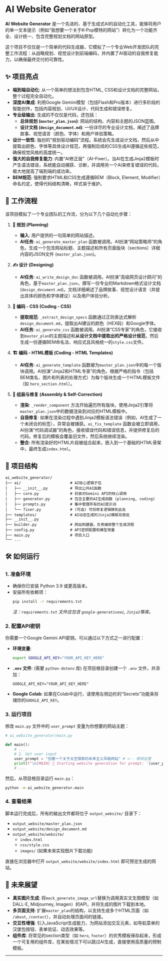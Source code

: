 # AI Website Generator

**AI Website Generator** 是一个先进的、基于生成式AI的自动化工具，能够将用户的单一文本提示（例如“我想要一个关于K-Pop模特的网站”）转化为一个功能齐全、设计统一、包含完整规划文档的网站原型。

这个项目不仅仅是一个简单的代码生成器，它模拟了一个专业Web开发团队的完整工作流程：从战略规划、视觉设计到前端编码，并内置了AI驱动的自我修复能力，以确保最终交付的可靠性。

## ✨ 项目亮点

*   **端到端自动化**: 从一个简单的想法到包含HTML, CSS和设计文档的完整网站，整个过程完全自动化。
*   **深度AI集成**: 利用Google Gemini模型（包括Flash和Pro版本）进行多阶段的智能创作，包括内容规划、UI/UX设计、代码生成和错误修复。
*   **专业级输出**: 生成的不仅仅是代码，还包括：
    *   **总体规划 (`master_plan.json`)**: 网站的结构、内容和主题的JSON蓝图。
    *   **设计文档 (`design_document.md`)**: 一份详尽的专业设计文档，阐述了品牌故事、视觉语言（颜色、字体）和用户体验策略。
*   **设计一致性**: 独创的“规划驱动编码”流程。系统会先生成设计文档，然后从中提取出颜色、字体等具体设计规范，再强制后续的CSS生成AI遵循这些规范，确保视觉风格的高度统一。
*   **强大的自我修复能力**: 内置“AI修正层”（AI-Fixer）。当AI在生成Jinja2模板时产生语法错误，系统能自动捕获、诊断，并调用另一个AI来修复错误的代码，极大地提高了端到端的成功率。
*   **BEM规范**: 强制要求HTML和CSS生成遵循BEM（Block, Element, Modifier）命名约定，使得代码结构清晰，样式易于维护。

## 🚀 工作流程

该项目模拟了一个专业团队的工作流，分为以下几个自动化步骤：

1.  **🧠 规划 (Planning)**
    *   **输入**: 用户提供的一句简单的网站描述。
    *   **AI任务**: `ai_generate_master_plan` 函数被调用。AI扮演“网站策略师”的角色，生成一个包含网站标题、主题描述和所有页面版块（sections）详细内容的JSON文件 (`master_plan.json`)。

2.  **✍️ 设计 (Designing)**
    *   **AI任务**: `ai_write_design_doc` 函数被调用。AI扮演“高级网页设计顾问”的角色，基于`master_plan.json`，撰写一份专业的Markdown格式设计文档 (`design_document.md`)。文档详细阐述了品牌故事、视觉设计语言（并提出具体的颜色和字体建议）以及用户体验分析。

3.  **🎨 编码 - CSS (Coding - CSS)**
    *   **提取规范**: `_extract_design_specs` 函数通过正则表达式解析`design_document.md`，提取出AI建议的颜色（HEX码）和Google字体。
    *   **AI任务**: `ai_generate_css` 函数被调用。AI扮演“CSS专家”的角色，它接收到`master_plan`的主题描述和**从设计文档中提取出的严格设计规范**，然后生成一份遵循BEM命名法、响应式且风格统一的`style.css`文件。

4.  **🏗️ 编码 - HTML模板 (Coding - HTML Templates)**
    *   **AI任务**: `ai_generate_template` 函数被为`master_plan.json`中的每一个版块调用。AI扮演“Jinja2和HTML专家”的角色，根据严格的指令（包括BEM类名、图片和列表的处理方式）为每个版块生成一个HTML模板文件（如 `hero_section.html`）。

5.  **🧩 组装与修复 (Assembly & Self-Correction)**
    *   **渲染**: `_render_component` 方法开始遍历所有版块，使用Jinja2引擎将`master_plan.json`中的数据渲染到对应的HTML模板中。
    *   **自我修复**: 如果在渲染过程中遇到Jinja2模板语法错误（例如，AI生成了一个未闭合的标签），异常会被捕获。`ai_fix_template` 函数会被立即调用，AI扮演“代码调试器”的角色，接收错误代码和错误信息，并提供修复后的代码。修复后的模板会覆盖旧文件，然后系统继续渲染。
    *   **整合**: 所有渲染好的HTML片段被组合起来，嵌入到一个基础的HTML骨架中，最终生成`index.html`。

## 📁 项目结构

```
ai_website_generator/
├── ai/                      # AI核心逻辑子包
│   ├── __init__.py          # 导出公共AI函数
│   ├── core.py              # 封装对Gemini API的核心调用
│   ├── generator.py         # 包含主要的AI生成函数 (planning, coding)
│   ├── prompts.py           # 集中管理所有的AI提示词
│   └── fixer.py             # (可选) 可将修复逻辑移到此处
├── templates/               # AI动态生成的Jinja2模板存放处
├── __init__.py
├── builder.py               # 网站构建器，负责编排整个生成流程
├── config.py                # API密钥配置和模型常量
├── main.py                  # 项目入口
└── ...
```

## 🛠️ 如何运行

### 1. 准备环境

*   确保你已安装 Python 3.9 或更高版本。
*   安装所有依赖项：
    ```bash
    pip install -r requirements.txt
    ```
    *注：`requirements.txt` 文件应包含 `google-generativeai`, `Jinja2`等库。*

### 2. 配置API密钥

你需要一个Google Gemini API密钥。可以通过以下方式之一进行配置：

*   **环境变量**:
    ```bash
    export GOOGLE_API_KEY="YOUR_API_KEY_HERE"
    ```
*   **`.env` 文件**: (需要 `python-dotenv` 库)
    在项目根目录创建一个 `.env` 文件，并添加：
    ```
    GOOGLE_API_KEY="YOUR_API_KEY_HERE"
    ```
*   **Google Colab**: 如果在Colab中运行，请使用左侧边栏的“Secrets”功能来存储你的`GOOGLE_API_KEY`。

### 3. 运行项目

修改 `main.py` 文件中的 `user_prompt` 变量为你想要的网站主题：

```python
# ai_website_generator/main.py

def main():
    # ...
    # 2. Get user input
    user_prompt = "创建一个关于太空探索的未来主义风格网站" # <-- 修改这里
    print(f"\n[MAIN] 🚀 Starting website generation for prompt: '{user_prompt}'")
    # ...
```

然后，从项目根目录运行 `main.py`：

```bash
python -m ai_website_generator.main
```

### 4. 查看结果

脚本运行完成后，所有的输出文件都将位于 `output_website/` 目录下：

*   `output_website/master_plan.json`
*   `output_website/design_document.md`
*   `output_website/website/`
    *   `index.html`
    *   `css/style.css`
    *   `images/` (如果未来实现图片下载功能)

直接在浏览器中打开 `output_website/website/index.html` 即可预览生成的网站。

## 🔮 未来展望

*   **真实图片生成**: 将`mock_generate_image_url`替换为调用真实文生图模型（如DALL-E, Midjourney, Imagen）的API，并将生成的图片下载到本地。
*   **多页面支持**: 扩展`master_plan`的结构，以支持生成多个HTML页面（如 `/about`, `/contact`），并自动处理页面间的链接。
*   **交互性增强**: 引入JavaScript生成能力，为网站添加交互元素，如导航菜单的汉堡包按钮、表单验证、动态效果等。
*   **组件库**: 将常见的section类型（如 `hero`, `footer`）的优秀模板保存起来，形成一个可复用的组件库，在某些情况下可以跳过AI生成，直接使用高质量的预制模板。

---
